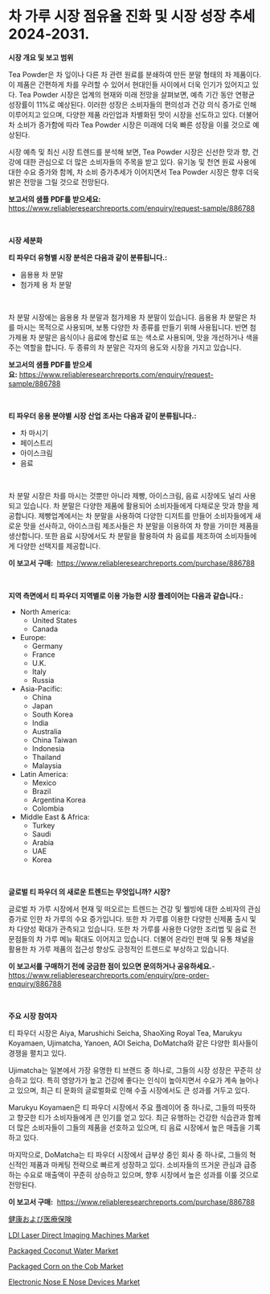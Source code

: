 <p><h1>차 가루 시장 점유율 진화 및 시장 성장 추세 2024-2031.</h1></p><p><strong>시장 개요 및 보고 범위</strong></p>
<p><p>Tea Powder은 차 잎이나 다른 차 관련 원료를 분쇄하여 만든 분말 형태의 차 제품이다. 이 제품은 간편하게 차를 우려할 수 있어서 현대인들 사이에서 더욱 인기가 있어지고 있다. Tea Powder 시장은 업계의 현재와 미래 전망을 살펴보면, 예측 기간 동안 연평균 성장률이 11%로 예상된다. 이러한 성장은 소비자들의 편의성과 건강 의식 증가로 인해 이루어지고 있으며, 다양한 제품 라인업과 차별화된 맛이 시장을 선도하고 있다. 더불어 차 소비가 증가함에 따라 Tea Powder 시장은 미래에 더욱 빠른 성장을 이룰 것으로 예상된다.</p><p>시장 예측 및 최신 시장 트렌드를 분석해 보면, Tea Powder 시장은 신선한 맛과 향, 건강에 대한 관심으로 더 많은 소비자들의 주목을 받고 있다. 유기농 및 천연 원료 사용에 대한 수요 증가와 함께, 차 소비 증가추세가 이어지면서 Tea Powder 시장은 향후 더욱 밝은 전망을 그릴 것으로 전망된다.</p></p>
<p><strong>보고서의 샘플 PDF를 받으세요:</strong> <a href="https://www.reliableresearchreports.com/enquiry/request-sample/886788">https://www.reliableresearchreports.com/enquiry/request-sample/886788</a></p>
<p>&nbsp;</p>
<p><strong>시장 세분화</strong></p>
<p><strong>티 파우더 유형별 시장 분석은 다음과 같이 분류됩니다.:</strong></p>
<p><ul><li>음용용 차 분말</li><li>첨가제 용 차 분말</li></ul></p>
<p>&nbsp;</p>
<p><p>차 분말 시장에는 음용용 차 분말과 첨가제용 차 분말이 있습니다. 음용용 차 분말은 차를 마시는 목적으로 사용되며, 보통 다양한 차 종류를 만들기 위해 사용됩니다. 반면 첨가제용 차 분말은 음식이나 음료에 향신료 또는 색소로 사용되며, 맛을 개선하거나 색을 주는 역할을 합니다. 두 종류의 차 분말은 각자의 용도와 시장을 가지고 있습니다.</p></p>
<p><strong>보고서의 샘플 PDF를 받으세요:</strong>&nbsp;<a href="https://www.reliableresearchreports.com/enquiry/request-sample/886788">https://www.reliableresearchreports.com/enquiry/request-sample/886788</a></p>
<p>&nbsp;</p>
<p><strong> 티 파우더 응용 분야별 시장 산업 조사는 다음과 같이 분류됩니다.:</strong></p>
<p><ul><li>차 마시기</li><li>페이스트리</li><li>아이스크림</li><li>음료</li></ul></p>
<p>&nbsp;</p>
<p><p>차 분말 시장은 차를 마시는 것뿐만 아니라 제빵, 아이스크림, 음료 시장에도 널리 사용되고 있습니다. 차 분말은 다양한 제품에 활용되어 소비자들에게 다채로운 맛과 향을 제공합니다. 제빵업계에서는 차 분말을 사용하여 다양한 디저트를 만들어 소비자들에게 새로운 맛을 선사하고, 아이스크림 제조사들은 차 분말을 이용하여 차 향을 가미한 제품을 생산합니다. 또한 음료 시장에서도 차 분말을 활용하여 차 음료를 제조하여 소비자들에게 다양한 선택지를 제공합니다.</p></p>
<p><strong>이 보고서 구매:</strong>&nbsp; <a href="https://www.reliableresearchreports.com/purchase/886788">https://www.reliableresearchreports.com/purchase/886788</a></p>
<p>&nbsp;</p>
<p><strong>지역 측면에서 티 파우더 지역별로 이용 가능한 시장 플레이어는 다음과 같습니다.:</strong></p>
<p><ul>
    <li>
        North America:
        <ul>
            <li>United States</li>
            <li>Canada</li>
        </ul>
    </li>
    <li>
        Europe:
        <ul>
            <li>Germany</li>
            <li>France</li>
            <li>U.K.</li>
            <li>Italy</li>
            <li>Russia</li>
        </ul>
    </li>
    <li>
        Asia-Pacific:
        <ul>
            <li>China</li>
            <li>Japan</li>
            <li>South Korea</li>
            <li>India</li>
            <li>Australia</li>
            <li>China Taiwan</li>
            <li>Indonesia</li>
            <li>Thailand</li>
            <li>Malaysia</li>
        </ul>
    </li>
    <li>
        Latin America:
        <ul>
            <li>Mexico</li>
            <li>Brazil</li>
            <li>Argentina Korea</li>
            <li>Colombia</li>
        </ul>
    </li>
    <li>
        Middle East & Africa:
        <ul>
            <li>Turkey</li>
            <li>Saudi</li>
            <li>Arabia</li>
            <li>UAE</li>
            <li>Korea</li>
        </ul>
    </li>
    </ul></p>
<p>&nbsp;</p>
<p><strong>글로벌 티 파우더 의 새로운 트렌드는 무엇입니까? 시장?</strong></p>
<p><p>글로벌 차 가루 시장에서 현재 및 떠오르는 트렌드는 건강 및 웰빙에 대한 소비자의 관심 증가로 인한 차 가루의 수요 증가입니다. 또한 차 가루를 이용한 다양한 신제품 출시 및 차 다양성 확대가 관측되고 있습니다. 또한 차 가루를 사용한 다양한 조리법 및 음료 전문점들의 차 가루 메뉴 확대도 이어지고 있습니다. 더불어 온라인 판매 및 유통 채널을 활용한 차 가루 제품의 접근성 향상도 긍정적인 트렌드로 부상하고 있습니다.</p></p>
<p><strong>이 보고서를 구매하기 전에 궁금한 점이 있으면 문의하거나 공유하세요.</strong>- <a href="https://www.reliableresearchreports.com/enquiry/pre-order-enquiry/886788">https://www.reliableresearchreports.com/enquiry/pre-order-enquiry/886788</a></p>
<p>&nbsp;</p>
<p><strong>주요 시장 참여자</strong></p>
<p><p>티 파우더 시장은 Aiya, Marushichi Seicha, ShaoXing Royal Tea, Marukyu Koyamaen, Ujimatcha, Yanoen, AOI Seicha, DoMatcha와 같은 다양한 회사들이 경쟁을 펼치고 있다.</p><p>Ujimatcha는 일본에서 가장 유명한 티 브랜드 중 하나로, 그들의 시장 성장은 꾸준히 상승하고 있다. 특히 영양가가 높고 건강에 좋다는 인식이 높아지면서 수요가 계속 늘어나고 있으며, 최근 티 문화의 글로벌화로 인해 수출 시장에서도 큰 성과를 거두고 있다.</p><p>Marukyu Koyamaen은 티 파우더 시장에서 주요 플레이어 중 하나로, 그들의 따뜻하고 향긋한 티가 소비자들에게 큰 인기를 얻고 있다. 최근 유행하는 건강한 식습관과 함께 더 많은 소비자들이 그들의 제품을 선호하고 있으며, 티 음료 시장에서 높은 매출을 기록하고 있다.</p><p>마지막으로, DoMatcha는 티 파우더 시장에서 급부상 중인 회사 중 하나로, 그들의 혁신적인 제품과 마케팅 전략으로 빠르게 성장하고 있다. 소비자들의 뜨거운 관심과 급증하는 수요로 매출액이 꾸준히 상승하고 있으며, 향후 시장에서 높은 성과를 이룰 것으로 전망된다.</p></p>
<p><strong>이 보고서 구매:</strong>&nbsp;&nbsp;<a href="https://www.reliableresearchreports.com/purchase/886788">https://www.reliableresearchreports.com/purchase/886788</a></p>
<p><p><a href="https://github.com/zoetazuur/Market-Research-Report-List-1/blob/main/286832817485.md">健康および医療保険</a></p><p><a href="https://www.linkedin.com/pulse/global-ldi-laser-direct-imaging-machines-market-size-trends-insights-8c3tf?trackingId=dGhcIgJjM5VCT1H395egXg%3D%3D">LDI Laser Direct Imaging Machines Market</a></p><p><a href="https://github.com/guneycigdem35/Market-Research-Report-List-2/blob/main/packaged-coconut-water-market.md">Packaged Coconut Water Market</a></p><p><a href="https://github.com/biheemgalvinlouises6hokrh3h/Market-Research-Report-List-1/blob/main/packaged-corn-on-the-cob-market.md">Packaged Corn on the Cob Market</a></p><p><a href="https://www.linkedin.com/pulse/global-electronic-nose-e-devices-market-types-applications-g80bf?trackingId=5%2Bbt7D76bZuTaOJtB6AiSQ%3D%3D">Electronic Nose E Nose Devices Market</a></p></p>
